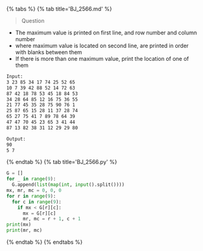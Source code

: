 {% tabs %}
{% tab title='BJ_2566.md' %}

> Question

* The maximum value is printed on first line, and row number and column number
* where maximum value is located on second line, are printed in order with blanks between them
* If there is more than one maximum value, print the location of one of them

```txt
Input:
3 23 85 34 17 74 25 52 65
10 7 39 42 88 52 14 72 63
87 42 18 78 53 45 18 84 53
34 28 64 85 12 16 75 36 55
21 77 45 35 28 75 90 76 1
25 87 65 15 28 11 37 28 74
65 27 75 41 7 89 78 64 39
47 47 70 45 23 65 3 41 44
87 13 82 38 31 12 29 29 80

Output:
90
5 7
```

{% endtab %}
{% tab title='BJ_2566.py' %}

```py
G = []
for _ in range(9):
  G.append(list(map(int, input().split())))
mx, mr, mc = 0, 0, 0
for r in range(9):
  for c in range(9):
    if mx < G[r][c]:
      mx = G[r][c]
      mr, mc = r + 1, c + 1
print(mx)
print(mr, mc)
```

{% endtab %}
{% endtabs %}
